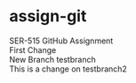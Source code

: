 # assign-git
SER-515 GitHub Assignment
<br />First Change
<br />New Branch testbranch
<br />This is a change on testbranch2
